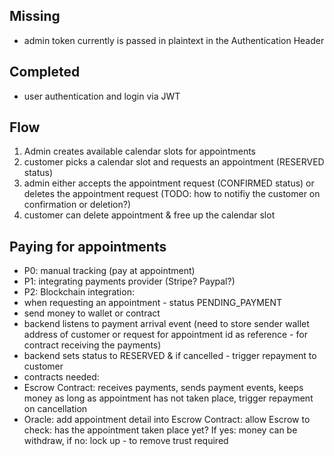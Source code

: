 ## Missing
* admin token currently is passed in plaintext in the Authentication Header

## Completed
* user authentication and login via JWT

## Flow
1. Admin creates available calendar slots for appointments
2. customer picks a calendar slot and requests an appointment (RESERVED status)
3. admin either accepts the appointment request (CONFIRMED status) or deletes the appointment request (TODO: how to notifiy the customer on confirmation or deletion?)
4. customer can delete appointment & free up the calendar slot

## Paying for appointments
* P0: manual tracking (pay at appointment)
* P1: integrating payments provider (Stripe? Paypal?)
* P2: Blockchain integration:
 * when requesting an appointment - status PENDING_PAYMENT
 * send money to wallet or contract
 * backend listens to payment arrival event (need to store sender wallet address of customer or request for appointment id as reference - for contract receiving the payments)
 * backend sets status to RESERVED & if cancelled - trigger repayment to customer
 * contracts needed:
  * Escrow Contract: receives payments, sends payment events, keeps money as long as appointment has not taken place, trigger repayment on cancellation
  * Oracle: add appointment detail into Escrow Contract: allow Escrow to check: has the appointment taken place yet? If yes: money can be withdraw, if no: lock up - to remove trust required